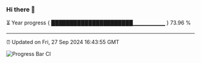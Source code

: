 ### Hi there 👋

⏳ Year progress { ██████████████████████▁▁▁▁▁▁▁▁ } 73.96 %

---

⏰ Updated on Fri, 27 Sep 2024 16:43:55 GMT

![Progress Bar CI](https://github.com/IshwaranRudhara/GIT-ACTION/workflows/Progress%20Bar%20CI/badge.svg)

